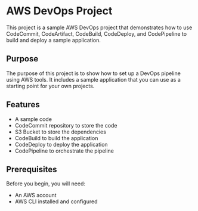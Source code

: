 # AWS DevOps Project
This project is a sample AWS DevOps project that demonstrates how to use CodeCommit, CodeArtifact, CodeBuild, CodeDeploy, and CodePipeline to build and deploy a sample application.

## Purpose
The purpose of this project is to show how to set up a DevOps pipeline using AWS tools. It includes a sample application that you can use as a starting point for your own projects.

## Features
- A sample code
- CodeCommit repository to store the code
- S3 Bucket to store the dependencies
- CodeBuild to build the application
- CodeDeploy to deploy the application
- CodePipeline to orchestrate the pipeline

## Prerequisites
Before you begin, you will need:
- An AWS account
- AWS CLI installed and configured

